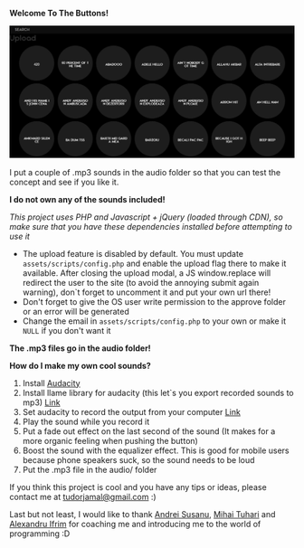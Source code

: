 **Welcome To The Buttons!**

![alt text](assets/images/buttons.jpg)

I put a couple of .mp3 sounds in the audio folder so that you can test the concept and see if you like it.

**I do not own any of the sounds included!**

*This project uses PHP and Javascript + jQuery (loaded through CDN), so make sure that you have these dependencies installed before attempting to use it*

 - The upload feature is disabled by default. You must update `assets/scripts/config.php` and enable the upload flag there to make it available. After closing the upload modal, a JS window.replace will redirect the user to the site (to avoid the annoying submit again warning), don`t forget to uncomment it and put your own url there!
 - Don't forget to give the OS user write permission to the approve folder or an error will be generated
 - Change the email in `assets/scripts/config.php` to your own or make it `NULL` if you don't want it
 
**The .mp3 files go in the audio folder!**

**How do I make my own cool sounds?**

1. Install [Audacity](http://www.audacityteam.org/) 
2. Install llame library for audacity (this let`s you export recorded sounds to mp3) [Link](http://old.audacityteam.org/help/faq_i18n?s=install&i=lame-mp3&lang=hu)
3. Set audacity to record the output from your computer [Link](http://manual.audacityteam.org/man/tutorial_recording_computer_playback_on_windows.html)
4. Play the sound while you record it
5. Put a fade out effect on the last second of the sound (It makes for a more organic feeling when pushing the button)
6. Boost the sound with the equalizer effect. This is good for mobile users because phone speakers suck, so the sound needs to be loud
7. Put the .mp3 file in the audio/ folder

If you think this project is cool and you have any tips or ideas, please contact me at tudorjamal@gmail.com :)

Last but not least, I would like to thank [Andrei Susanu](https://github.com/andreisusanu), [Mihai Tuhari](https://github.com/mihaituhari) and [Alexandru Ifrim](https://github.com/aifrim) for coaching me and introducing me to the world of programming :D
